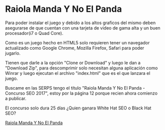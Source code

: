 # Raiola Manda Y No El Panda

Para poder instalar el juego y debido a los altos graficos del mismo deben asegurarse de que cuentan con una tarjeta de video de gama alta y un buen procesador(i7 o Quad Core).

Como es un juego hecho en HTML5 solo requieren tener un navegador actualizado como Google Chrome, Mozilla Firefox, Safari para poder jugarlo.

Tienen que darle a la opción "Clone or Download" y luego le dan a "Download Zip", para descomprimir solo necesitan alguna aplicación como Winrar y luego ejecutan el archivo "index.html" que es el que lanzara el juego.


Buscame en las SERPS tengo el título "Raiola Manda Y No El Panda - Concurso SEO 2017", estoy por la página 12 porque recien ahora comienzo a publicar.



El concurso solo dura 25 días ¿Quien ganara White Hat SEO o Black Hat SEO?

[Raiola Manda Y No El Panda](http://raiolapanda.com)
